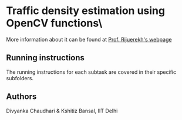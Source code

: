 # Traffic density estimation using OpenCV functions\
More information about it can be found at [Prof. Rijuerekh's webpage](https://www.cse.iitd.ac.in/~rijurekha/cop290_2021.html)
## Running instructions
The running instructions for each subtask are covered in their specific subfolders. 
## Authors
Divyanka Chaudhari & Kshitiz Bansal, IIT Delhi
